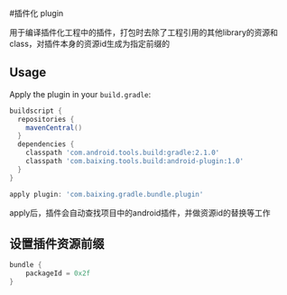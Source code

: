 #插件化 plugin

用于编译插件化工程中的插件，打包时去除了工程引用的其他library的资源和class，对插件本身的资源id生成为指定前缀的

## Usage

Apply the plugin in your `build.gradle`:

```groovy
buildscript {
  repositories {
    mavenCentral()
  }
  dependencies {
    classpath 'com.android.tools.build:gradle:2.1.0'
    classpath 'com.baixing.tools.build:android-plugin:1.0'
  }
}

apply plugin: 'com.baixing.gradle.bundle.plugin'
```


apply后，插件会自动查找项目中的android插件，并做资源id的替换等工作

## 设置插件资源前缀

```groovy
bundle {
    packageId = 0x2f
}
```
